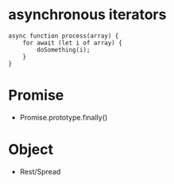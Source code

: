 # asynchronous iterators

```
async function process(array) {
    for await (let i of array) {
        doSomething(i);
    }
}
```

# Promise

-   Promise.prototype.finally()

# Object

-   Rest/Spread
